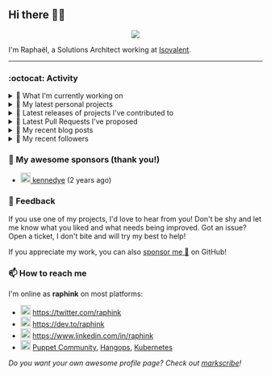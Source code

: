## Hi there 👋🏼


<p align="center">
  <a href="https://github.com/ryo-ma/github-profile-trophy"><img src="https://github-profile-trophy.vercel.app/?username=raphink&theme=darkhub&margin-w=15&margin-h=15&no-frame=true&column=5"/></a>
</p>


I'm Raphaël, a Solutions Architect working at [Isovalent](https://github.com/isovalent).

<hr />


### :octocat: Activity

<details>
<summary>👷 What I'm currently working on</summary>

- [raphink/dotfiles](https://github.com/raphink/dotfiles) -  (3 weeks ago)
- [raphink/CV](https://github.com/raphink/CV) - My CV in both LaTeX &amp; web/ajax formats (1 month ago)
- [cilium/cilium](https://github.com/cilium/cilium) - eBPF-based Networking, Security, and Observability (1 month ago)
- [raphink/rebel-base](https://github.com/raphink/rebel-base) - rebel-base (2 months ago)
- [cilium/cilium-cli](https://github.com/cilium/cilium-cli) - CLI to install, manage &amp; troubleshoot Kubernetes clusters running Cilium (4 months ago)
</details>

<details>
<summary>🌱 My latest personal projects</summary>

- [raphink/rebel-base](https://github.com/raphink/rebel-base) - rebel-base
- [raphink/localhost-run-proxy](https://github.com/raphink/localhost-run-proxy) - 
- [raphink/dotfiles](https://github.com/raphink/dotfiles) - 
- [raphink/applicationsets-demo](https://github.com/raphink/applicationsets-demo) - 
- [raphink/lettres_1870](https://github.com/raphink/lettres_1870) - ✉ Un site publiant une collection de lettres envoyées de Paris en 1870-1871
</details>

<details>
<summary>🔭 Latest releases of projects I've contributed to</summary>

- [camptocamp/devops-stack-module-argocd](https://github.com/camptocamp/devops-stack-module-argocd) ([v1.0.0-alpha.4](https://github.com/camptocamp/devops-stack-module-argocd/releases/tag/v1.0.0-alpha.4), today) - A DevOps Stack module to finalize Argo CD
- [camptocamp/devops-stack-module-kube-prometheus-stack](https://github.com/camptocamp/devops-stack-module-kube-prometheus-stack) ([v1.0.0-alpha.2](https://github.com/camptocamp/devops-stack-module-kube-prometheus-stack/releases/tag/v1.0.0-alpha.2), today) - A DevOps Stack module to deploy and configure the kube-prometheus-stack
- [cilium/cilium](https://github.com/cilium/cilium) ([v1.12.5](https://github.com/cilium/cilium/releases/tag/v1.12.5), 1 day ago) - eBPF-based Networking, Security, and Observability
- [camptocamp/devops-stack-module-loki-stack](https://github.com/camptocamp/devops-stack-module-loki-stack) ([v1.0.0-alpha.3](https://github.com/camptocamp/devops-stack-module-loki-stack/releases/tag/v1.0.0-alpha.3), 5 days ago) - A DevOps Stack module to deploy and configure Loki
- [camptocamp/devops-stack-module-cert-manager](https://github.com/camptocamp/devops-stack-module-cert-manager) ([v1.0.0-alpha.3](https://github.com/camptocamp/devops-stack-module-cert-manager/releases/tag/v1.0.0-alpha.3), 5 days ago) - 
</details>

<details>
<summary>🔨 Latest Pull Requests I've proposed</summary>

- [feat(hubble): add L7 verdicts to hubble_policy_verdicts_total metric](https://github.com/cilium/cilium/pull/22622) on [cilium/cilium](https://github.com/cilium/cilium) (1 week ago)
</details>

<details>
<summary>📜 My recent blog posts</summary>

- [Towards a Modular DevOps Stack](https://dev.to/camptocamp-ops/towards-a-modular-devops-stack-257c) (10 months ago)
- [A 15-year Puppet Journey](https://dev.to/raphink/a-15-year-puppet-journey-4o39) (10 months ago)
- [How to allow dynamic Terraform Provider Configuration](https://dev.to/camptocamp-ops/how-to-allow-dynamic-terraform-provider-configuration-20ik) (2 years ago)
- [March Cloud Native Romandie Meetup](https://dev.to/camptocamp-ops/march-cloud-native-romandie-meetup-o2f) (2 years ago)
- [Immutability &amp; loose coupling: a match made in heaven](https://dev.to/camptocamp-ops/immutability-loose-coupling-a-match-made-in-heaven-37kl) (2 years ago)
</details>

<details>
<summary>👥 My recent followers</summary>

- [<img src="https://avatars.githubusercontent.com/u/84658436?u=98396a061ffd27b3a0fc0885f4e4e9dca9487585&amp;v=4" height="20"/> ethanflower1903](https://github.com/ethanflower1903)
- [<img src="https://avatars.githubusercontent.com/u/108342453?u=a402cbe672a9c600ffb8e044327e69e3ab4151ba&amp;v=4" height="20"/> catalyst002](https://github.com/catalyst002)
- [<img src="https://avatars.githubusercontent.com/u/4243431?u=f527ec7f9dcd7e1bf20f2adaa667d43e8074c1d8&amp;v=4" height="20"/> Jyny](https://github.com/Jyny)
- [<img src="https://avatars.githubusercontent.com/u/86061594?u=ff14619adc96eab3766c93d3c81687cc9fa86112&amp;v=4" height="20"/> obaranov1](https://github.com/obaranov1)
- [<img src="https://avatars.githubusercontent.com/u/14153276?u=d51cc316b87c7e5ef4d2d4c7af6de9a55cc56840&amp;v=4" height="20"/> david-kariuki](https://github.com/david-kariuki)
</details>


### 💚 My awesome sponsors (thank you!)

- [<img src="https://avatars.githubusercontent.com/u/1110127?v=4" height="20"/> kennedye](https://github.com/kennedye) (2 years ago)


### 💬 Feedback

If you use one of my projects, I'd love to hear from you!
Don't be shy and let me know what you liked and what needs being improved.
Got an issue? Open a ticket, I don't bite and will try my best to help!

If you appreciate my work, you can also [sponsor me 💚](https://github.com/sponsors/raphink) on GitHub!


### 📫 How to reach me

I'm online as **raphink** on most platforms:

- <img src="https://raw.githubusercontent.com/FortAwesome/Font-Awesome/master/svgs/brands/twitter.svg" width="20" alt="Twitter" /> https://twitter.com/raphink
- <img src="https://raw.githubusercontent.com/FortAwesome/Font-Awesome/master/svgs/brands/dev.svg" width="20" alt="Blog" /> https://dev.to/raphink
- <img src="https://raw.githubusercontent.com/FortAwesome/Font-Awesome/master/svgs/brands/linkedin.svg" width="20" alt="LinkedIn" /> https://www.linkedin.com/in/raphink
- <img src="https://raw.githubusercontent.com/FortAwesome/Font-Awesome/master/svgs/brands/slack.svg" width="20" alt="Slack" /> [Puppet Community](https://slack.puppet.com/), [Hangops](https://signup.hangops.com/), [Kubernetes](https://slack.k8s.io/)

*Do you want your own awesome profile page? Check out [markscribe](https://github.com/muesli/markscribe)!*
